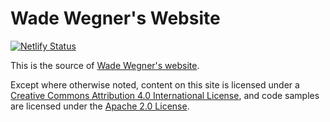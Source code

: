 Wade Wegner's Website
=================

[![Netlify Status](https://api.netlify.com/api/v1/badges/71677784-9885-4b4d-88ef-5d4ae59c8c4c/deploy-status)](https://app.netlify.com/sites/wadewegner/deploys)

This is the source of [Wade Wegner's website](http://www.wadewegner.com/).

Except where otherwise noted, content on this site is licensed under a [Creative Commons Attribution 4.0 International License](http://creativecommons.org/licenses/by/4.0/deed.en_US), and code samples are licensed under the [Apache 2.0 License](http://www.apache.org/licenses/LICENSE-2.0).
